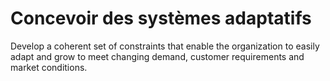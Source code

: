 # Concevoir des systèmes adaptatifs

<summary>
Develop a coherent set of constraints that enable the organization to easily adapt and grow to meet changing demand, customer requirements and market conditions.
</summary>
